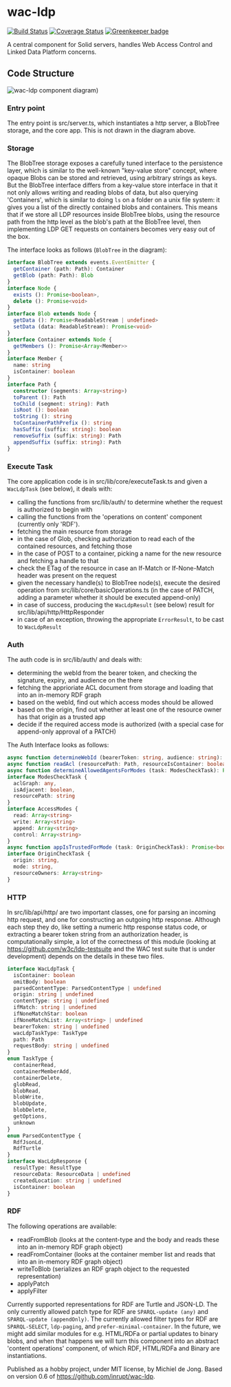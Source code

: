 # wac-ldp

[![Build Status](https://travis-ci.org/inrupt/wac-ldp.svg?branch=master)](https://travis-ci.org/inrupt/wac-ldp) [![Coverage Status](https://coveralls.io/repos/github/inrupt/wac-ldp/badge.svg?branch=master)](https://coveralls.io/github/inrupt/wac-ldp?branch=master) [![Greenkeeper badge](https://badges.greenkeeper.io/inrupt/wac-ldp.svg)](https://greenkeeper.io/)

A central component for Solid servers, handles Web Access Control and Linked Data Platform concerns.

## Code Structure

![wac-ldp component diagram](https://user-images.githubusercontent.com/408412/57371602-6f1fd880-7193-11e9-8ae2-653f949b731d.png))


### Entry point
The entry point is src/server.ts, which instantiates a http server, a BlobTree storage, and the core app. This is not drawn in the diagram above.

### Storage
The BlobTree storage exposes a carefully tuned interface to the persistence layer, which is similar to the well-known "key-value store" concept, where opaque Blobs can be stored and retrieved, using arbitrary strings as keys. But the BlobTree interface differs from a key-value store interface in that it not only allows writing and reading blobs of data, but also querying 'Containers', which is similar to doing `ls` on a folder on a unix file system: it gives you a list of the directly contained blobs and containers.
This means that if we store all LDP resources inside BlobTree blobs, using the resource path from the http level as the blob's path at the BlobTree level, then implementing LDP GET requests on containers becomes very easy out of the box.

The interface looks as follows (`BlobTree` in the diagram):
```ts
interface BlobTree extends events.EventEmitter {
  getContainer (path: Path): Container
  getBlob (path: Path): Blob
}
interface Node {
  exists (): Promise<boolean>,
  delete (): Promise<void>
}
interface Blob extends Node {
  getData (): Promise<ReadableStream | undefined>
  setData (data: ReadableStream): Promise<void>
}
interface Container extends Node {
  getMembers (): Promise<Array<Member>>
}
interface Member {
  name: string
  isContainer: boolean
}
interface Path {
  constructor (segments: Array<string>)
  toParent (): Path
  toChild (segment: string): Path
  isRoot (): boolean
  toString (): string
  toContainerPathPrefix (): string
  hasSuffix (suffix: string): boolean
  removeSuffix (suffix: string): Path
  appendSuffix (suffix: string): Path
}
```

### Execute Task
The core application code is in src/lib/core/executeTask.ts and given a `WacLdpTask` (see below), it deals with:
* calling the functions from src/lib/auth/ to determine whether the request is authorized to begin with
* calling the functions from the 'operations on content' component (currently only 'RDF').
* fetching the main resource from storage
* in the case of Glob, checking authorization to read each of the contained resources, and fetching those
* in the case of POST to a container, picking a name for the new resource and fetching a handle to that
* check the ETag of the resource in case an If-Match or If-None-Match header was present on the request
* given the necessary handle(s) to BlobTree node(s), execute the desired operation from src/lib/core/basicOperations.ts (in the case of PATCH, adding a parameter whether it should be executed append-only)
* in case of success, producing the `WacLdpResult` (see below) result for src/lib/api/http/HttpResponder
* in case of an exception, throwing the appropriate `ErrorResult`, to be cast to `WacLdpResult`

### Auth
The auth code is in src/lib/auth/ and deals with:
* determining the webId from the bearer token, and checking the signature, expiry, and audience on the there
* fetching the apprioriate ACL document from storage and loading that into an in-memory RDF graph
* based on the webId, find out which access modes should be allowed
* based on the origin, find out whether at least one of the resource owner has that origin as a trusted app
* decide if the required access mode is authorized (with a special case for append-only approval of a PATCH)

The Auth Interface looks as follows:
```ts
async function determineWebId (bearerToken: string, audience: string): Promise<string | undefined>
async function readAcl (resourcePath: Path, resourceIsContainer: boolean, storage: BlobTree)
async function determineAllowedAgentsForModes (task: ModesCheckTask): Promise<AccessModes>
interface ModesCheckTask {
  aclGraph: any,
  isAdjacent: boolean,
  resourcePath: string
}
interface AccessModes {
  read: Array<string>
  write: Array<string>
  append: Array<string>
  control: Array<string>
}
async function appIsTrustedForMode (task: OriginCheckTask): Promise<boolean>
interface OriginCheckTask {
  origin: string,
  mode: string,
  resourceOwners: Array<string>
}
```

### HTTP
In src/lib/api/http/ are two important classes, one for parsing an incoming http request, and one for constructing an outgoing http response. Although each step they do, like setting a numeric http response status code, or extracting a bearer token string from an authorization header, is computationally simple, a lot of the correctness of this module (looking at https://github.com/w3c/ldp-testsuite and the WAC test suite that is under development) depends on the details in these two files.
```ts
interface WacLdpTask {
  isContainer: boolean
  omitBody: boolean
  parsedContentType: ParsedContentType | undefined
  origin: string | undefined
  contentType: string | undefined
  ifMatch: string | undefined
  ifNoneMatchStar: boolean
  ifNoneMatchList: Array<string> | undefined
  bearerToken: string | undefined
  wacLdpTaskType: TaskType
  path: Path
  requestBody: string | undefined
}
enum TaskType {
  containerRead,
  containerMemberAdd,
  containerDelete,
  globRead,
  blobRead,
  blobWrite,
  blobUpdate,
  blobDelete,
  getOptions,
  unknown
}
enum ParsedContentType {
  RdfJsonLd,
  RdfTurtle
}
interface WacLdpResponse {
  resultType: ResultType
  resourceData: ResourceData | undefined
  createdLocation: string | undefined
  isContainer: boolean
}
```

### RDF
The following operations are available:
* readFromBlob (looks at the content-type and the body and reads these into an in-memory RDF graph object)
* readFromContainer (looks at the container member list and reads that into an in-memory RDF graph object)
* writeToBlob (serializes an RDF graph object to the requested representation)
* applyPatch
* applyFilter

Currently supported representations for RDF are Turtle and JSON-LD. The only currently allowed patch type for RDF are `SPARQL-update (any)` and `SPARQL-update (appendOnly)`. The currently allowed filter types for RDF are `SPARQL-SELECT`, `ldp-paging`, and `prefer-minimal-container`.
In the future, we might add similar modules for e.g. HTML/RDFa or partial updates to binary blobs, and when that happens we will turn this component into an abstract 'content operations' component, of which RDF, HTML/RDFa and Binary are instantiations.

Published as a hobby project, under MIT license, by Michiel de Jong.
Based on version 0.6 of https://github.com/inrupt/wac-ldp.
